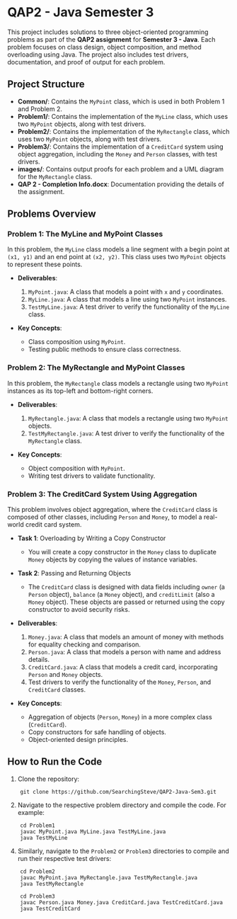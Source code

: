 # QAP2 - Java Semester 3

This project includes solutions to three object-oriented programming problems as part of the **QAP2 assignment** for **Semester 3 - Java**. Each problem focuses on class design, object composition, and method overloading using Java. The project also includes test drivers, documentation, and proof of output for each problem.

## Project Structure

- **Common/**: Contains the `MyPoint` class, which is used in both Problem 1 and Problem 2.
- **Problem1/**: Contains the implementation of the `MyLine` class, which uses two `MyPoint` objects, along with test drivers.
- **Problem2/**: Contains the implementation of the `MyRectangle` class, which uses two `MyPoint` objects, along with test drivers.
- **Problem3/**: Contains the implementation of a `CreditCard` system using object aggregation, including the `Money` and `Person` classes, with test drivers.
- **images/**: Contains output proofs for each problem and a UML diagram for the `MyRectangle` class.
- **QAP 2 - Completion Info.docx**: Documentation providing the details of the assignment.


## Problems Overview

### Problem 1: The MyLine and MyPoint Classes
In this problem, the `MyLine` class models a line segment with a begin point at `(x1, y1)` and an end point at `(x2, y2)`. This class uses two `MyPoint` objects to represent these points.

- **Deliverables**:
  1. `MyPoint.java`: A class that models a point with `x` and `y` coordinates.
  2. `MyLine.java`: A class that models a line using two `MyPoint` instances.
  3. `TestMyLine.java`: A test driver to verify the functionality of the `MyLine` class.

- **Key Concepts**:
  - Class composition using `MyPoint`.
  - Testing public methods to ensure class correctness.

### Problem 2: The MyRectangle and MyPoint Classes
In this problem, the `MyRectangle` class models a rectangle using two `MyPoint` instances as its top-left and bottom-right corners.

- **Deliverables**:
  1. `MyRectangle.java`: A class that models a rectangle using two `MyPoint` objects.
  2. `TestMyRectangle.java`: A test driver to verify the functionality of the `MyRectangle` class.

- **Key Concepts**:
  - Object composition with `MyPoint`.
  - Writing test drivers to validate functionality.

### Problem 3: The CreditCard System Using Aggregation
This problem involves object aggregation, where the `CreditCard` class is composed of other classes, including `Person` and `Money`, to model a real-world credit card system. 

- **Task 1**: Overloading by Writing a Copy Constructor
  - You will create a copy constructor in the `Money` class to duplicate `Money` objects by copying the values of instance variables.

- **Task 2**: Passing and Returning Objects
  - The `CreditCard` class is designed with data fields including `owner` (a `Person` object), `balance` (a `Money` object), and `creditLimit` (also a `Money` object). These objects are passed or returned using the copy constructor to avoid security risks.

- **Deliverables**:
  1. `Money.java`: A class that models an amount of money with methods for equality checking and comparison.
  2. `Person.java`: A class that models a person with name and address details.
  3. `CreditCard.java`: A class that models a credit card, incorporating `Person` and `Money` objects.
  4. Test drivers to verify the functionality of the `Money`, `Person`, and `CreditCard` classes.

- **Key Concepts**:
  - Aggregation of objects (`Person`, `Money`) in a more complex class (`CreditCard`).
  - Copy constructors for safe handling of objects.
  - Object-oriented design principles.

## How to Run the Code

1. Clone the repository:
```
    git clone https://github.com/SearchingSteve/QAP2-Java-Sem3.git
```
2. Navigate to the respective problem directory and compile the code. For example:
```
    cd Problem1
    javac MyPoint.java MyLine.java TestMyLine.java
    java TestMyLine
   ```

4. Similarly, navigate to the `Problem2` or `Problem3` directories to compile and run their respective test drivers:
```
    cd Problem2
    javac MyPoint.java MyRectangle.java TestMyRectangle.java
    java TestMyRectangle

    cd Problem3
    javac Person.java Money.java CreditCard.java TestCreditCard.java
    java TestCreditCard
```

